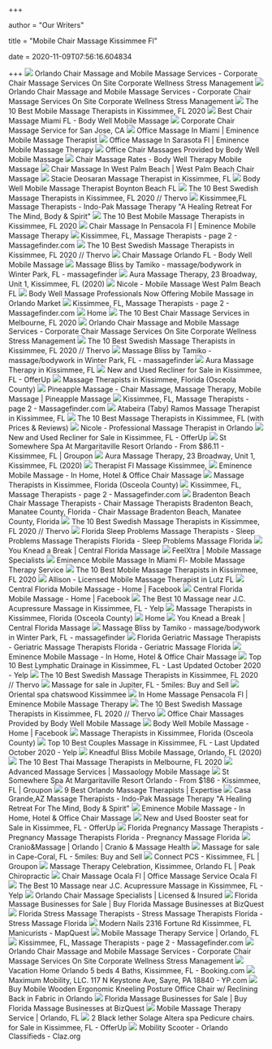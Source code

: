 +++
        
author = "Our Writers"
        
title = "Mobile Chair Massage Kissimmee Fl"
        
date = 2020-11-09T07:56:16.604834
        
+++
[ ![](https://i2.wp.com/bodyworkalternatives.com/wp-content/uploads/2015/11/orlando-corporate-chair-massage-employee-health-fairs-trade-show-florida.png?ssl=1)](https://i2.wp.com/bodyworkalternatives.com/wp-content/uploads/2015/11/orlando-corporate-chair-massage-employee-health-fairs-trade-show-florida.png?ssl=1) Orlando Chair Massage and Mobile Massage Services - Corporate Chair Massage  Services On Site Corporate Wellness Stress Management
[ ![](https://i1.wp.com/bodyworkalternatives.com/wp-content/uploads/2015/11/orlando-corporate-chair-massage-workplace-300x240.jpg?resize=900%2C720)](https://i1.wp.com/bodyworkalternatives.com/wp-content/uploads/2015/11/orlando-corporate-chair-massage-workplace-300x240.jpg?resize=900%2C720) Orlando Chair Massage and Mobile Massage Services - Corporate Chair Massage  Services On Site Corporate Wellness Stress Management
[ ![](https://production-next-images-cdn.thumbtack.com/i/397494338854510592/desktop/standard/400square-legacy)](https://production-next-images-cdn.thumbtack.com/i/397494338854510592/desktop/standard/400square-legacy) The 10 Best Mobile Massage Therapists in Kissimmee, FL 2020
[ ![](https://www.bodywelltherapy.com/wp-content/uploads/2015/03/IMG_0378.jpg)](https://www.bodywelltherapy.com/wp-content/uploads/2015/03/IMG_0378.jpg) Best Chair Massage Miami FL - Body Well Mobile Massage
[ ![](https://www.bodywelltherapy.com/wp-content/uploads/2016/09/chair-massage-san-jose-ca.jpg)](https://www.bodywelltherapy.com/wp-content/uploads/2016/09/chair-massage-san-jose-ca.jpg) Corporate Chair Massage Service for San Jose, CA
[ ![](https://eminencemassage.com/wp-content/uploads/hero-home-997x400.jpg)](https://eminencemassage.com/wp-content/uploads/hero-home-997x400.jpg) Office Massage In Miami | Eminence Mobile Massage Therapist
[ ![](https://eminencemassage.com/wp-content/uploads/event_massage_services-300x200.jpg)](https://eminencemassage.com/wp-content/uploads/event_massage_services-300x200.jpg) Office Massage In Sarasota Fl | Eminence Mobile Massage Therapy
[ ![](https://www.bodywelltherapy.com/wp-content/uploads/2016/02/Corporate-Massage-Slider-2-Final-1.jpg)](https://www.bodywelltherapy.com/wp-content/uploads/2016/02/Corporate-Massage-Slider-2-Final-1.jpg) Office Chair Massages Provided by Body Well Mobile Massage
[ ![](https://www.bodywelltherapy.com/wp-content/uploads/2016/02/Corporate-Massage-Slider-3-Final.jpg)](https://www.bodywelltherapy.com/wp-content/uploads/2016/02/Corporate-Massage-Slider-3-Final.jpg) Chair Massage Rates - Body Well Therapy Mobile Massage
[ ![](https://eminencemassage.com/wp-content/uploads/massaging1.png)](https://eminencemassage.com/wp-content/uploads/massaging1.png) Chair Massage In West Palm Beach | West Palm Beach Chair Massage
[ ![](https://images.massagebook.com/img5438575669bcb70da8c9.78072690)](https://images.massagebook.com/img5438575669bcb70da8c9.78072690) Stacie Deosaran Massage Therapist in Kissimmee, FL
[ ![](https://www.bodywelltherapy.com/wp-content/uploads/2013/12/IMG_0010-mail7.jpg)](https://www.bodywelltherapy.com/wp-content/uploads/2013/12/IMG_0010-mail7.jpg) Body Well Mobile Massage Therapist Boynton Beach FL
[ ![](https://cdn.thervo.com/profile-pro/5d3befe2a0a9ed0850562021_profile.jpg)](https://cdn.thervo.com/profile-pro/5d3befe2a0a9ed0850562021_profile.jpg) The 10 Best Swedish Massage Therapists in Kissimmee, FL 2020 // Thervo
[ ![](https://www.indopakmassage.com/uploads/2/5/5/3/2553823/published/fl-kissimee-andrea.jpg?1563767280)](https://www.indopakmassage.com/uploads/2/5/5/3/2553823/published/fl-kissimee-andrea.jpg?1563767280) Kissimmee,FL Massage Therapists - Indo-Pak Massage Therapy "A Healing  Retreat For The Mind, Body & Spirit"
[ ![](https://production-next-images-cdn.thumbtack.com/i/392187812091273219/desktop/standard/400square-legacy)](https://production-next-images-cdn.thumbtack.com/i/392187812091273219/desktop/standard/400square-legacy) The 10 Best Mobile Massage Therapists in Kissimmee, FL 2020
[ ![](https://eminencemassage.com/wp-content/uploads/corporate21.png)](https://eminencemassage.com/wp-content/uploads/corporate21.png) Chair Massage In Pensacola Fl | Eminence Mobile Massage Therapy
[ ![](https://www.massagefinder.com/m/mf/t/3824622d91ad54508227589b0dd7b4183e25295c6b91010e0dac7f3cd45c7feb.jpg)](https://www.massagefinder.com/m/mf/t/3824622d91ad54508227589b0dd7b4183e25295c6b91010e0dac7f3cd45c7feb.jpg) Kissimmee, FL, Massage Therapists - page 2 - Massagefinder.com
[ ![](https://cdn.thervo.com/profile-pro/599617fc353dc1b23eb6ff7b_profile.jpg)](https://cdn.thervo.com/profile-pro/599617fc353dc1b23eb6ff7b_profile.jpg) The 10 Best Swedish Massage Therapists in Kissimmee, FL 2020 // Thervo
[ ![](https://www.bodywelltherapy.com/wp-content/uploads/2013/11/service_03.png)](https://www.bodywelltherapy.com/wp-content/uploads/2013/11/service_03.png) Chair Massage Orlando FL - Body Well Mobile Massage
[ ![](https://www.massagefinder.com/m/mf/t/55891f883de776e9e1ea9501d0cb7bb4778c7df00714652ccc13b8d241939966.jpg)](https://www.massagefinder.com/m/mf/t/55891f883de776e9e1ea9501d0cb7bb4778c7df00714652ccc13b8d241939966.jpg) Massage Bliss by Tamiko - massage/bodywork in Winter Park, FL -  massagefinder
[ ![](https://scontent.fymy1-2.fna.fbcdn.net/v/t1.0-9/s720x720/21150220_648808425328601_3276195441836612129_n.jpg?_nc_cat=106&_nc_sid=110474&_nc_ohc=O-Xz7KKCN6wAX9Hn6v3&_nc_ht=scontent.fymy1-2.fna&tp=7&oh=f6280925064d8a80aca7f00ca7b0ce87&oe=5FA48C41)](https://scontent.fymy1-2.fna.fbcdn.net/v/t1.0-9/s720x720/21150220_648808425328601_3276195441836612129_n.jpg?_nc_cat=106&_nc_sid=110474&_nc_ohc=O-Xz7KKCN6wAX9Hn6v3&_nc_ht=scontent.fymy1-2.fna&tp=7&oh=f6280925064d8a80aca7f00ca7b0ce87&oe=5FA48C41) Aura Massage Therapy, 23 Broadway, Unit 1, Kissimmee, FL (2020)
[ ![](https://www.bodywelltherapy.com/wp-content/uploads/2017/04/nicole-bust-768x553.jpg)](https://www.bodywelltherapy.com/wp-content/uploads/2017/04/nicole-bust-768x553.jpg) Nicole - Mobile Massage West Palm Beach FL
[ ![](https://ww1.prweb.com/prfiles/2008/03/24/447174/lizweb.jpg)](https://ww1.prweb.com/prfiles/2008/03/24/447174/lizweb.jpg) Body Well Massage Professionals Now Offering Mobile Massage in Orlando  Market
[ ![](https://www.massagefinder.com/m/mf/t/faaeb0cbd6971c68785a741bf0ff37b2e0c61aeba609bd134778464a2f1c1f52.jpg)](https://www.massagefinder.com/m/mf/t/faaeb0cbd6971c68785a741bf0ff37b2e0c61aeba609bd134778464a2f1c1f52.jpg) Kissimmee, FL, Massage Therapists - page 2 - Massagefinder.com
[ ![](http://kissimmeemobilemassage.tripod.com/webonmediacontents/mobile%20massage%201.jpeg)](http://kissimmeemobilemassage.tripod.com/webonmediacontents/mobile%20massage%201.jpeg) Home
[ ![](https://production-next-images-cdn.thumbtack.com/i/401758102688858116/desktop/standard/400square-legacy)](https://production-next-images-cdn.thumbtack.com/i/401758102688858116/desktop/standard/400square-legacy) The 10 Best Chair Massage Services in Melbourne, FL 2020
[ ![](https://i2.wp.com/bodyworkalternatives.com/wp-content/uploads/2017/05/corporate-chair-massage-proposal.png?resize=200%2C300&ssl=1)](https://i2.wp.com/bodyworkalternatives.com/wp-content/uploads/2017/05/corporate-chair-massage-proposal.png?resize=200%2C300&ssl=1) Orlando Chair Massage and Mobile Massage Services - Corporate Chair Massage  Services On Site Corporate Wellness Stress Management
[ ![](https://cdn.thervo.com/profile-pro/5ec149907c365437df303cfc_profile.jpg)](https://cdn.thervo.com/profile-pro/5ec149907c365437df303cfc_profile.jpg) The 10 Best Swedish Massage Therapists in Kissimmee, FL 2020 // Thervo
[ ![](https://www.massagefinder.com/m/mf/t/b9npiv8kdotjygz95ctz8lml54hfcryxsmwrkq67.jpg)](https://www.massagefinder.com/m/mf/t/b9npiv8kdotjygz95ctz8lml54hfcryxsmwrkq67.jpg) Massage Bliss by Tamiko - massage/bodywork in Winter Park, FL -  massagefinder
[ ![](https://square-postoffice-production.s3.amazonaws.com/images/sTnKcC9GDu48H0IxRzceWa86v64mOOKD.png)](https://square-postoffice-production.s3.amazonaws.com/images/sTnKcC9GDu48H0IxRzceWa86v64mOOKD.png) Aura Massage Therapy in Kissimmee, FL
[ ![](https://images.offerup.com/1nKGq233HgKvUw56iNri6n1LGuA=/300x300/5d8e/5d8e442ac53344bcb1b9219caee17b4c.jpg)](https://images.offerup.com/1nKGq233HgKvUw56iNri6n1LGuA=/300x300/5d8e/5d8e442ac53344bcb1b9219caee17b4c.jpg) New and Used Recliner for Sale in Kissimmee, FL - OfferUp
[ ![](https://www.massagetherapyfinder.com/dynamic/thumbs/2017/10/13/59e07e63517d1.0.jpg)](https://www.massagetherapyfinder.com/dynamic/thumbs/2017/10/13/59e07e63517d1.0.jpg) Massage Therapists in Kissimmee, Florida (Osceola County)
[ ![](https://img1.wsimg.com/isteam/ip/1b16e189-4879-4f53-b6ff-ba92315f99c3/images.jpeg/:/cr=t:0%25,l:0%25,w:100%25,h:100%25/rs=w:400,cg:true)](https://img1.wsimg.com/isteam/ip/1b16e189-4879-4f53-b6ff-ba92315f99c3/images.jpeg/:/cr=t:0%25,l:0%25,w:100%25,h:100%25/rs=w:400,cg:true) Pineapple Massage - Chair Massage, Massage Therapy, Mobile Massage |  Pineapple Massage
[ ![](https://www.massagefinder.com/m/mf/t/22fe61164093e8dff9f2effcddf149ea205685f6e68afdeb2aed64bc5ba37d0f.jpg)](https://www.massagefinder.com/m/mf/t/22fe61164093e8dff9f2effcddf149ea205685f6e68afdeb2aed64bc5ba37d0f.jpg) Kissimmee, FL, Massage Therapists - page 2 - Massagefinder.com
[ ![](https://images.massagebook.com/img3702465cacd72b83d649.09703927)](https://images.massagebook.com/img3702465cacd72b83d649.09703927) Atabeira (Taby) Ramos Massage Therapist in Kissimmee, FL
[ ![](https://cdn.thervo.com/profile-pro/5df938a5a20b94204ec7ae09_profile.jpg)](https://cdn.thervo.com/profile-pro/5df938a5a20b94204ec7ae09_profile.jpg) The 10 Best Massage Therapists in Kissimmee, FL (with Prices & Reviews)
[ ![](https://www.bodywelltherapy.com/wp-content/uploads/2014/03/nicole-orlando.jpg)](https://www.bodywelltherapy.com/wp-content/uploads/2014/03/nicole-orlando.jpg) Nicole - Professional Massage Therapist in Orlando
[ ![](https://images.offerup.com/jYKEUasCRKo1iGQOODp_czKwWmE=/300x533/5448/5448743803d14e19b9df825047ac42be.jpg)](https://images.offerup.com/jYKEUasCRKo1iGQOODp_czKwWmE=/300x533/5448/5448743803d14e19b9df825047ac42be.jpg) New and Used Recliner for Sale in Kissimmee, FL - OfferUp
[ ![](https://img.grouponcdn.com/deal/EstQaHf1VYzNUa7EuakbNtUP7Zh/Es-2048x1229/v1/sc600x600.jpg)](https://img.grouponcdn.com/deal/EstQaHf1VYzNUa7EuakbNtUP7Zh/Es-2048x1229/v1/sc600x600.jpg) St Somewhere Spa At Margaritaville Resort Orlando - From $86.11 - Kissimmee,  FL | Groupon
[ ![](https://scontent.fymy1-2.fna.fbcdn.net/v/t1.0-9/86826118_1202169083325863_5820213794600648704_n.jpg?_nc_cat=105&_nc_sid=85a577&_nc_ohc=PgMOhpwk-QEAX_2-aYY&_nc_ht=scontent.fymy1-2.fna&oh=5290b37b73e45a46e6b8450d5e68b362&oe=5F8E357A)](https://scontent.fymy1-2.fna.fbcdn.net/v/t1.0-9/86826118_1202169083325863_5820213794600648704_n.jpg?_nc_cat=105&_nc_sid=85a577&_nc_ohc=PgMOhpwk-QEAX_2-aYY&_nc_ht=scontent.fymy1-2.fna&oh=5290b37b73e45a46e6b8450d5e68b362&oe=5F8E357A) Aura Massage Therapy, 23 Broadway, Unit 1, Kissimmee, FL (2020)
[ ![](https://i.ytimg.com/vi/xaLI7PcMxqQ/hqdefault.jpg?sqp=-oaymwEjCPYBEIoBSFryq4qpAxUIARUAAAAAGAElAADIQj0AgKJDeAE=&rs=AOn4CLCSOya_s2VgVei0pVDYuBvSC1mQOw)](https://i.ytimg.com/vi/xaLI7PcMxqQ/hqdefault.jpg?sqp=-oaymwEjCPYBEIoBSFryq4qpAxUIARUAAAAAGAElAADIQj0AgKJDeAE=&rs=AOn4CLCSOya_s2VgVei0pVDYuBvSC1mQOw) Therapist Fl Massage Kissimmee,
[ ![](https://eminencemassage.com/wp-content/uploads/2.jpg)](https://eminencemassage.com/wp-content/uploads/2.jpg) Eminence Mobile Massage - In Home, Hotel & Office Chair Massage
[ ![](https://www.massagetherapyfinder.com/dynamic/thumbs/2013/11/20/52fe5c15c9ae6.1.jpg)](https://www.massagetherapyfinder.com/dynamic/thumbs/2013/11/20/52fe5c15c9ae6.1.jpg) Massage Therapists in Kissimmee, Florida (Osceola County)
[ ![](https://www.massagefinder.com/m/mf/t/e17095e7eae6f10b6f19842906e5e470605e6ecb8b03d3c0bbf8d4cff9551f36.jpg)](https://www.massagefinder.com/m/mf/t/e17095e7eae6f10b6f19842906e5e470605e6ecb8b03d3c0bbf8d4cff9551f36.jpg) Kissimmee, FL, Massage Therapists - page 2 - Massagefinder.com
[ ![](https://cdn0.sussexdirectories.com/cam/cam_photos/sized/40/74/717440-256899-3_320x400.jpg?pu=1575901294)](https://cdn0.sussexdirectories.com/cam/cam_photos/sized/40/74/717440-256899-3_320x400.jpg?pu=1575901294) Bradenton Beach Chair Massage Therapists - Chair Massage Therapists  Bradenton Beach, Manatee County, Florida - Chair Massage Bradenton Beach,  Manatee County, Florida
[ ![](https://cdn.thervo.com/profile-pro/59a123e1462c859f6d522522_profile.jpg)](https://cdn.thervo.com/profile-pro/59a123e1462c859f6d522522_profile.jpg) The 10 Best Swedish Massage Therapists in Kissimmee, FL 2020 // Thervo
[ ![](https://cdn2.sussexdirectories.com/cam/cam_photos/sized/80/40/514080-233043-3_320x400.jpg?pu=1519138452)](https://cdn2.sussexdirectories.com/cam/cam_photos/sized/80/40/514080-233043-3_320x400.jpg?pu=1519138452) Florida Sleep Problems Massage Therapists - Sleep Problems Massage  Therapists Florida - Sleep Problems Massage Florida
[ ![](https://youkneadabreak.com/wp-content/uploads/homepage_services_3.jpg)](https://youkneadabreak.com/wp-content/uploads/homepage_services_3.jpg) You Knead a Break | Central Florida Massage
[ ![](https://i2.wp.com/felixestevez.com/wp-content/uploads/2015/07/Corporate-Chair-Massage.jpg?w=1080)](https://i2.wp.com/felixestevez.com/wp-content/uploads/2015/07/Corporate-Chair-Massage.jpg?w=1080) FeelXtra | Mobile Massage Specialists
[ ![](https://eminencemassage.com/wp-content/uploads/massage8-997x400.jpg)](https://eminencemassage.com/wp-content/uploads/massage8-997x400.jpg) Eminence Mobile Massage In Miami Fl- Mobile Massage Therapy Service
[ ![](https://production-next-images-cdn.thumbtack.com/i/393339125339684874/desktop/standard/400square-legacy)](https://production-next-images-cdn.thumbtack.com/i/393339125339684874/desktop/standard/400square-legacy) The 10 Best Mobile Massage Therapists in Kissimmee, FL 2020
[ ![](https://www.bodywelltherapy.com/wp-content/uploads/2014/03/alison-henley-768x608.jpg)](https://www.bodywelltherapy.com/wp-content/uploads/2014/03/alison-henley-768x608.jpg) Allison - Licensed Mobile Massage Therapist in Lutz FL
[ ![](https://lookaside.fbsbx.com/lookaside/crawler/media/?media_id=110691702884411)](https://lookaside.fbsbx.com/lookaside/crawler/media/?media_id=110691702884411) Central Florida Mobile Massage - Home | Facebook
[ ![](https://lookaside.fbsbx.com/lookaside/crawler/media/?media_id=141893439764237)](https://lookaside.fbsbx.com/lookaside/crawler/media/?media_id=141893439764237) Central Florida Mobile Massage - Home | Facebook
[ ![](https://s3-media0.fl.yelpcdn.com/bphoto/dl_RFhP6zi09N-bfa-aiJw/ls.jpg)](https://s3-media0.fl.yelpcdn.com/bphoto/dl_RFhP6zi09N-bfa-aiJw/ls.jpg) The Best 10 Massage near J.C. Acupressure Massage in Kissimmee, FL - Yelp
[ ![](https://www.massagetherapyfinder.com/dynamic/thumbs/2013/10/22/52fe5c1550220.1.jpg)](https://www.massagetherapyfinder.com/dynamic/thumbs/2013/10/22/52fe5c1550220.1.jpg) Massage Therapists in Kissimmee, Florida (Osceola County)
[ ![](http://kissimmeemobilemassage.tripod.com/webonmediacontents/massage%20chair.jpg)](http://kissimmeemobilemassage.tripod.com/webonmediacontents/massage%20chair.jpg) Home
[ ![](https://youkneadabreak.com/wp-content/uploads/homepage_services_1.jpg)](https://youkneadabreak.com/wp-content/uploads/homepage_services_1.jpg) You Knead a Break | Central Florida Massage
[ ![](https://www.massagefinder.com/m/mf/t/0fe673a99dab07ac352b3fbf07c80ef1114c8a4f593f2aa275b010a301b0250c.jpg)](https://www.massagefinder.com/m/mf/t/0fe673a99dab07ac352b3fbf07c80ef1114c8a4f593f2aa275b010a301b0250c.jpg) Massage Bliss by Tamiko - massage/bodywork in Winter Park, FL -  massagefinder
[ ![](https://cdn0.sussexdirectories.com/cam/cam_photos/sized/19/27/502719-234615-3_320x400.jpg?pu=1523285227)](https://cdn0.sussexdirectories.com/cam/cam_photos/sized/19/27/502719-234615-3_320x400.jpg?pu=1523285227) Florida Geriatric Massage Therapists - Geriatric Massage Therapists Florida  - Geriatric Massage Florida
[ ![](https://eminencemassage.com/wp-content/uploads/1.jpg)](https://eminencemassage.com/wp-content/uploads/1.jpg) Eminence Mobile Massage - In Home, Hotel & Office Chair Massage
[ ![](https://s3-media0.fl.yelpcdn.com/bphoto/M7PHG69GYVk42IyPAiyl4w/ls.jpg)](https://s3-media0.fl.yelpcdn.com/bphoto/M7PHG69GYVk42IyPAiyl4w/ls.jpg) Top 10 Best Lymphatic Drainage in Kissimmee, FL - Last Updated October 2020  - Yelp
[ ![](https://cdn.thervo.com/profile-pro/5e9e462fdea2277cf31d43a3_profile.jpg)](https://cdn.thervo.com/profile-pro/5e9e462fdea2277cf31d43a3_profile.jpg) The 10 Best Swedish Massage Therapists in Kissimmee, FL 2020 // Thervo
[ ![](https://img.5milesapp.com/image/upload/f_auto,t_i300/v1597595817/item/wxeuewtbiws2pl3iqzie.jpg)](https://img.5milesapp.com/image/upload/f_auto,t_i300/v1597595817/item/wxeuewtbiws2pl3iqzie.jpg) Massage for sale in Jupiter, FL - 5miles: Buy and Sell
[ ![](https://xtreme-mobile.com/images/363545.jpg)](https://xtreme-mobile.com/images/363545.jpg) Oriental spa chatswood Kissimmee
[ ![](https://eminencemassage.com/wp-content/uploads/inhomemassage2-997x400.png)](https://eminencemassage.com/wp-content/uploads/inhomemassage2-997x400.png) In Home Massage Pensacola Fl | Eminence Mobile Massage Therapy
[ ![](https://cdn.thervo.com/profile-pro/5d06c7c95e8124668e025367_profile.jpg)](https://cdn.thervo.com/profile-pro/5d06c7c95e8124668e025367_profile.jpg) The 10 Best Swedish Massage Therapists in Kissimmee, FL 2020 // Thervo
[ ![](https://www.bodywelltherapy.com/wp-content/uploads/2016/03/pppp_logos2.png)](https://www.bodywelltherapy.com/wp-content/uploads/2016/03/pppp_logos2.png) Office Chair Massages Provided by Body Well Mobile Massage
[ ![](https://lookaside.fbsbx.com/lookaside/crawler/media/?media_id=153238591503990)](https://lookaside.fbsbx.com/lookaside/crawler/media/?media_id=153238591503990) Body Well Mobile Massage - Home | Facebook
[ ![](https://www.massagetherapyfinder.com/dynamic/thumbs/2013/11/20/52fe5c15b52e5.1.jpg)](https://www.massagetherapyfinder.com/dynamic/thumbs/2013/11/20/52fe5c15b52e5.1.jpg) Massage Therapists in Kissimmee, Florida (Osceola County)
[ ![](https://s3-media0.fl.yelpcdn.com/bphoto/8mS4vGA6UoZL1ZZ0o0gY0Q/ls.jpg)](https://s3-media0.fl.yelpcdn.com/bphoto/8mS4vGA6UoZL1ZZ0o0gY0Q/ls.jpg) Top 10 Best Couples Massage in Kissimmee, FL - Last Updated October 2020 -  Yelp
[ ![](https://scontent.fymy1-1.fna.fbcdn.net/v/t1.0-9/p720x720/12065594_920751341346781_4672442506582814483_n.jpg?_nc_cat=108&_nc_sid=85a577&_nc_ohc=X0g6iCd_UNwAX-BGimM&_nc_ht=scontent.fymy1-1.fna&tp=6&oh=52971bfed4d46edb46ceca3fdc236c81&oe=5FAD19E7)](https://scontent.fymy1-1.fna.fbcdn.net/v/t1.0-9/p720x720/12065594_920751341346781_4672442506582814483_n.jpg?_nc_cat=108&_nc_sid=85a577&_nc_ohc=X0g6iCd_UNwAX-BGimM&_nc_ht=scontent.fymy1-1.fna&tp=6&oh=52971bfed4d46edb46ceca3fdc236c81&oe=5FAD19E7) Kneadful Bliss Mobile Massage, Orlando, FL (2020)
[ ![](https://production-next-images-cdn.thumbtack.com/i/381288303916883977/desktop/standard/400square-legacy)](https://production-next-images-cdn.thumbtack.com/i/381288303916883977/desktop/standard/400square-legacy) The 10 Best Thai Massage Therapists in Melbourne, FL 2020
[ ![](https://massaology.com/assets/images/main/massage-therapist-jobs.jpg)](https://massaology.com/assets/images/main/massage-therapist-jobs.jpg) Advanced Massage Services | Massaology Mobile Massage
[ ![](https://img.grouponcdn.com/deal/2ATiTCDrmKFHDtZt8SpmmaYAsWFP/2A-2048x1229/v1/sc600x600.jpg)](https://img.grouponcdn.com/deal/2ATiTCDrmKFHDtZt8SpmmaYAsWFP/2A-2048x1229/v1/sc600x600.jpg) St Somewhere Spa At Margaritaville Resort Orlando - From $186 - Kissimmee,  FL | Groupon
[ ![](https://res.cloudinary.com/expertise-com/image/upload/f_auto,fl_lossy,q_auto/w_auto/remote_media/dir/massage-therapy.jpg)](https://res.cloudinary.com/expertise-com/image/upload/f_auto,fl_lossy,q_auto/w_auto/remote_media/dir/massage-therapy.jpg) 9 Best Orlando Massage Therapists | Expertise
[ ![](https://www.indopakmassage.com/uploads/2/5/5/3/2553823/az-casa-grande-kiamesha_orig.jpg)](https://www.indopakmassage.com/uploads/2/5/5/3/2553823/az-casa-grande-kiamesha_orig.jpg) Casa Grande,AZ Massage Therapists - Indo-Pak Massage Therapy "A Healing  Retreat For The Mind, Body & Spirit"
[ ![](https://eminencemassage.com/wp-content/uploads/3-1.jpg)](https://eminencemassage.com/wp-content/uploads/3-1.jpg) Eminence Mobile Massage - In Home, Hotel & Office Chair Massage
[ ![](https://images.offerup.com/pWEzb1c6hoJKkXZZJr4u-Em7CPk=/600x1067/1342/1342836afb8b463a81cc71a9e3d560db.jpg)](https://images.offerup.com/pWEzb1c6hoJKkXZZJr4u-Em7CPk=/600x1067/1342/1342836afb8b463a81cc71a9e3d560db.jpg) New and Used Booster seat for Sale in Kissimmee, FL - OfferUp
[ ![](https://cdn0.sussexdirectories.com/cam/cam_photos/sized/52/66/506652-254099-3_320x400.jpg?pu=1568899505)](https://cdn0.sussexdirectories.com/cam/cam_photos/sized/52/66/506652-254099-3_320x400.jpg?pu=1568899505) Florida Pregnancy Massage Therapists - Pregnancy Massage Therapists Florida  - Pregnancy Massage Florida
[ ![](https://static.wixstatic.com/media/4af911_4f4198347ee2468ca3c5bfab0096e626~mv2.png/v1/fill/w_560,h_485,al_c,lg_1,q_85/4af911_4f4198347ee2468ca3c5bfab0096e626~mv2.webp)](https://static.wixstatic.com/media/4af911_4f4198347ee2468ca3c5bfab0096e626~mv2.png/v1/fill/w_560,h_485,al_c,lg_1,q_85/4af911_4f4198347ee2468ca3c5bfab0096e626~mv2.webp) Cranio&Massage | Orlando | Cranio & Massage Health
[ ![](https://img.5milesapp.com/image/upload/f_auto,t_i300/v1598943792/item/uz2rdkqq7sciayn7cnzz.jpg)](https://img.5milesapp.com/image/upload/f_auto,t_i300/v1598943792/item/uz2rdkqq7sciayn7cnzz.jpg) Massage for sale in Cape-Coral, FL - 5miles: Buy and Sell
[ ![](https://img.grouponcdn.com/bynder/JezHmYYSNAG3CH5yn769cipC2VX/Je-2048x1229/v1/c700x420.jpg)](https://img.grouponcdn.com/bynder/JezHmYYSNAG3CH5yn769cipC2VX/Je-2048x1229/v1/c700x420.jpg) Connect PCS - Kissimmee, FL | Groupon
[ ![](https://i1.wp.com/peakchiroorlando.com/wp-content/uploads/2019/05/infinity-zero-gravity-massage-chair-300x300.jpg)](https://i1.wp.com/peakchiroorlando.com/wp-content/uploads/2019/05/infinity-zero-gravity-massage-chair-300x300.jpg) Massage Therapy Celebration, Kissimmee, Orlando FL | Peak Chiropractic
[ ![](https://eminencemassage.com/wp-content/uploads/311-1.jpg)](https://eminencemassage.com/wp-content/uploads/311-1.jpg) Chair Massage Ocala Fl | Office Massage Service Ocala Fl
[ ![](https://s3-media0.fl.yelpcdn.com/bphoto/MHgX6Kh6a9Ti3WkARO0uew/ls.jpg)](https://s3-media0.fl.yelpcdn.com/bphoto/MHgX6Kh6a9Ti3WkARO0uew/ls.jpg) The Best 10 Massage near J.C. Acupressure Massage in Kissimmee, FL - Yelp
[ ![](https://take5massage.com/wp-content/uploads/2016/05/Take-5-Massage-03-683x1024.jpg)](https://take5massage.com/wp-content/uploads/2016/05/Take-5-Massage-03-683x1024.jpg) Orlando Chair Massage Specialists | Licensed & Insured
[ ![](https://www.bizquest.com/media/holistic-spa-for-sale-in-collier-county/sl_main_1551420.jpg)](https://www.bizquest.com/media/holistic-spa-for-sale-in-collier-county/sl_main_1551420.jpg) Florida Massage Businesses for Sale | Buy Florida Massage Businesses at  BizQuest
[ ![](https://cdn2.sussexdirectories.com/cam/cam_photos/sized/00/66/566600-247580-1_320x400.jpg?pu=1597186937)](https://cdn2.sussexdirectories.com/cam/cam_photos/sized/00/66/566600-247580-1_320x400.jpg?pu=1597186937) Florida Stress Massage Therapists - Stress Massage Therapists Florida -  Stress Massage Florida
[ ![](https://s3-media0.fl.yelpcdn.com/bphoto/8W0VFlKlMMliQH4R97IoXg/l.jpg)](https://s3-media0.fl.yelpcdn.com/bphoto/8W0VFlKlMMliQH4R97IoXg/l.jpg) Modern Nails 2316 Fortune Rd Kissimmee, FL Manicurists - MapQuest
[ ![](https://www.mobilemassage-orlando.com/uploads/1/2/4/8/124880660/spa-massage-relax-wellness-woman-relaxing-285587_1_orig.jpg)](https://www.mobilemassage-orlando.com/uploads/1/2/4/8/124880660/spa-massage-relax-wellness-woman-relaxing-285587_1_orig.jpg) Mobile Massage Therapy Service | Orlando, FL
[ ![](https://www.massagefinder.com/m/mf/t/0617cea31134452482cd955bf9bacf69101ea4a228c7dbca38dd6f9b8ef272cb.jpg)](https://www.massagefinder.com/m/mf/t/0617cea31134452482cd955bf9bacf69101ea4a228c7dbca38dd6f9b8ef272cb.jpg) Kissimmee, FL, Massage Therapists - page 2 - Massagefinder.com
[ ![](https://i0.wp.com/bodyworkalternatives.com/wp-content/uploads/2015/11/orlando-corporate-chair-massage-book-now-proposal-rates-contract.png?resize=300%2C100&ssl=1)](https://i0.wp.com/bodyworkalternatives.com/wp-content/uploads/2015/11/orlando-corporate-chair-massage-book-now-proposal-rates-contract.png?resize=300%2C100&ssl=1) Orlando Chair Massage and Mobile Massage Services - Corporate Chair Massage  Services On Site Corporate Wellness Stress Management
[ ![](https://cf.bstatic.com/images/hotel/max1024x768/200/200508369.jpg)](https://cf.bstatic.com/images/hotel/max1024x768/200/200508369.jpg) Vacation Home Orlando 5 beds 4 Baths, Kissimmee, FL - Booking.com
[ ![](https://i2.ypcdn.com/blob/efd5c5820bc9ed9449ea8a2d6e5ec613b6b2dbac_400x280_crop.jpg)](https://i2.ypcdn.com/blob/efd5c5820bc9ed9449ea8a2d6e5ec613b6b2dbac_400x280_crop.jpg) Maximum Mobility, LLC. 117 N Keystone Ave, Sayre, PA 18840 - YP.com
[ ![](https://capitalofficefurniture.com/wp-content/uploads/sites/2/2020/05/WL-SB-310-GG_inset3.jpg)](https://capitalofficefurniture.com/wp-content/uploads/sites/2/2020/05/WL-SB-310-GG_inset3.jpg) Buy Mobile Wooden Ergonomic Kneeling Posture Office Chair w/ Reclining Back  in Fabric in Orlando
[ ![](https://www.bizquest.com/media/established-lucrative-spa-steal-of-a-deal/sl_main_1549598.jpg)](https://www.bizquest.com/media/established-lucrative-spa-steal-of-a-deal/sl_main_1549598.jpg) Florida Massage Businesses for Sale | Buy Florida Massage Businesses at  BizQuest
[ ![](https://www.mobilemassage-orlando.com/uploads/1/2/4/8/124880660/published/massage-stones-wellness-and-spa-215-big_1.jpg?1554865172)](https://www.mobilemassage-orlando.com/uploads/1/2/4/8/124880660/published/massage-stones-wellness-and-spa-215-big_1.jpg?1554865172) Mobile Massage Therapy Service | Orlando, FL
[ ![](https://images.offerup.com/VBExzrA3MoCUPdudUXk7dSfeRis=/373x664/photos/2abf56da778143ea844752a109c4e67d.jpg)](https://images.offerup.com/VBExzrA3MoCUPdudUXk7dSfeRis=/373x664/photos/2abf56da778143ea844752a109c4e67d.jpg) 2 Black lether Solage Altera spa Pedicure chairs. for Sale in Kissimmee, FL  - OfferUp
[ ![](https://img.claz.org/t/400x320/yxacml-EQwVEx5WVlcSFwIeGB8ETQ8EClYCDwIZHVYOFQVCFx0VTBtdVjk0NyUzHE8FUlhYTEgDBgkITUgDWg9ZQEEEU1pZTEpWBwtfGhpODB8AGBYFDEIKOh0TFwQKEB0FPDsFGgwOERQzTScWCwgJFScsDA8FFREVGjI_GhcOFzJZHBtTBgxVQUhQUAlaVxIRBA)](https://img.claz.org/t/400x320/yxacml-EQwVEx5WVlcSFwIeGB8ETQ8EClYCDwIZHVYOFQVCFx0VTBtdVjk0NyUzHE8FUlhYTEgDBgkITUgDWg9ZQEEEU1pZTEpWBwtfGhpODB8AGBYFDEIKOh0TFwQKEB0FPDsFGgwOERQzTScWCwgJFScsDA8FFREVGjI_GhcOFzJZHBtTBgxVQUhQUAlaVxIRBA) Mobility Scooter - Orlando Classifieds - Claz.org
